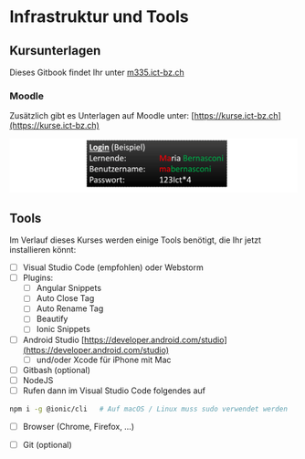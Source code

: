 # Infrastruktur und Tools

## Kursunterlagen <a href="#moodle-kurse-ict-bz" id="moodle-kurse-ict-bz"></a>

Dieses Gitbook findet Ihr unter [m335.ict-bz.ch](https://m335.ict-bz.ch)

### Moodle

Zusätzlich gibt es Unterlagen auf Moodle unter: [https://kurse.ict-bz.ch](https://kurse.ict-bz.ch)​‌

![](<.gitbook/assets/image (9).png>)

## Tools

Im Verlauf dieses Kurses werden einige Tools benötigt, die Ihr jetzt installieren könnt:

* [ ] Visual Studio Code (empfohlen) oder Webstorm
* [ ] Plugins:
  * [ ] Angular Snippets
  * [ ] Auto Close Tag
  * [ ] Auto Rename Tag
  * [ ] Beautify
  * [ ] Ionic Snippets
* [ ] Android Studio  [https://developer.android.com/studio](https://developer.android.com/studio)
  * [ ] und/oder Xcode für iPhone mit Mac
* [ ] Gitbash (optional)
* [ ] NodeJS&#x20;
* [ ] Rufen dann im Visual Studio Code folgendes auf

```bash
npm i -g @ionic/cli   # Auf macOS / Linux muss sudo verwendet werden
```

* [ ] Browser (Chrome, Firefox, …)
* [ ] Git (optional)

